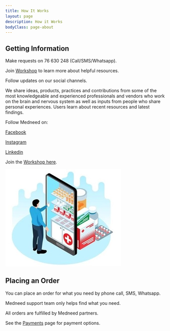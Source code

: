 ```yaml
---
title: How It Works
layout: page
description: How it Works
bodyClass: page-about
---
```


## Getting Information 

Make requests on 76 630 248 (Call/SMS/Whatsapp).

Join <a href="/services/workshop">Workshop</a> to learn more about helpful resources.

Follow updates on our social channels. 

We share ideas, products, practices and contributions from some of the most knowledgeable and experienced professionals and vendors who work on the brain and nervous system as well as inputs from people who share personal experiences. Users learn about recent resources and latest findings.

Follow Medneed on:

<a href="https://www.facebook.com/medneedservice" target="_blank">Facebook</a>

<a href="https://www.instagram.com/medneedservice/" target="_blank">Instagram</a>

<a href="https://www.linkedin.com/company/medneedservice/" target="_blank">Linkedin</a>

Join the <a href="https://workshop.medneed.com" target="_blank">Workshop here</a>.

![Order on Medneed](/images/illustrations/med-online.jpg)

## Placing an Order

You can place an order for what you need by phone call, SMS, Whatsapp.

Medneed support team only helps find what you need.

All orders are fulfilled by Medneed partners. 

See the <a href="/services/payments">Payments</a> page for payment options.